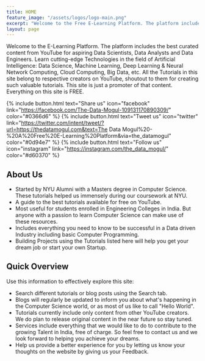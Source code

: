 ```yaml
---
title: HOME
feature_image: "/assets/logos/logo-main.png"
excerpt: "Welcome to the Free E-Learning Platform. The platform includes the best curated content from YouTube for aspiring Data Scientists, Data Analysts and Data Engineers."
layout: page
---
```


Welcome to the E-Learning Platform. The platform includes the best curated content from YouTube for aspiring Data Scientists, Data Analysts and Data Engineers. Learn cutting-edge Technologies in the field of Artificial Intelligence: Data Science, Machine Learning, Deep Learning & Neural Network Computing, Cloud Computing, Big Data, etc. All the Tutorials in this site belong to respective creators on YouTube, shoutout to them for creating such valuable tutorials. This site is just a promoter of that content. Everything on this site is FREE.

{% include button.html text="Share us" icon="facebook" link="https://facebook.com/The-Data-Mogul-109131170890309/" color="#0366d6" %} {% include button.html text="Tweet us" icon="twitter" link="https://twitter.com/intent/tweet/?url=https://thedatamogul.com&text=The Data Mogul%20-%20A%20Free%20E-Learning%20Platform&via=the_datamogul" color="#0d94e7" %} {% include button.html text="Follow us" icon="instagram" link="https://instagram.com/the_data_mogul/" color="#d60370" %}

## About Us

- Started by NYU Alumni with a Masters degree in Computer Science. These tutorials helped us immensely during our coursework at NYU.
- A guide to the best tutorials available for free on YouTube.
- Most useful for students enrolled in Engineering Colleges in India. But anyone with a passion to learn Computer Science can make use of these resources.
- Includes everything you need to know to be successful in a Data driven Industry including basic Computer Programming.
- Building Projects using the Tutorials listed here will help you get your dream job or start your own Startup.

## Quick Overview

Use this information to effectively explore this site:

- Search different tutorials or blog posts using the Search tab.
- Blogs will regularly be updated to inform you about what's happening in the Computer Science world, or as most of us like to call "Hello World". 
- Tutorials currently include only content from other YouTube creators. We do plan to release original content in the near future so stay tuned. 
- Services include everything that we would like to do to contribute to the growing Talent in India, free of charge. So feel free to contact us and we look forward to helping you achieve your dreams.
- Help us provide a better experience for you by letting us know your thoughts on the website by giving us your Feedback.
